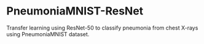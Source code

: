 # PneumoniaMNIST-ResNet
Transfer learning using ResNet-50 to classify pneumonia from chest X-rays using PneumoniaMNIST dataset.
